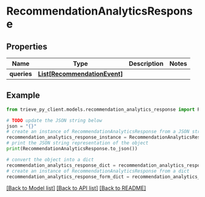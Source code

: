 # RecommendationAnalyticsResponse


## Properties

Name | Type | Description | Notes
------------ | ------------- | ------------- | -------------
**queries** | [**List[RecommendationEvent]**](RecommendationEvent.md) |  | 

## Example

```python
from trieve_py_client.models.recommendation_analytics_response import RecommendationAnalyticsResponse

# TODO update the JSON string below
json = "{}"
# create an instance of RecommendationAnalyticsResponse from a JSON string
recommendation_analytics_response_instance = RecommendationAnalyticsResponse.from_json(json)
# print the JSON string representation of the object
print(RecommendationAnalyticsResponse.to_json())

# convert the object into a dict
recommendation_analytics_response_dict = recommendation_analytics_response_instance.to_dict()
# create an instance of RecommendationAnalyticsResponse from a dict
recommendation_analytics_response_form_dict = recommendation_analytics_response.from_dict(recommendation_analytics_response_dict)
```
[[Back to Model list]](../README.md#documentation-for-models) [[Back to API list]](../README.md#documentation-for-api-endpoints) [[Back to README]](../README.md)



